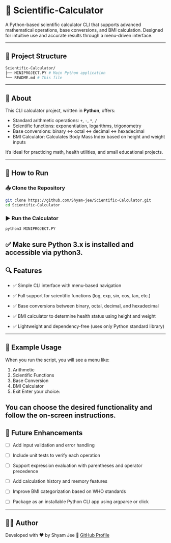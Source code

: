 # 🧮 Scientific‑Calculator

A Python-based scientific calculator CLI that supports advanced mathematical operations, base conversions, and BMI calculation. Designed for intuitive use and accurate results through a menu-driven interface.

---

## 📁 Project Structure
```bash
Scientific-Calculator/
├── MINIPROJECT.PY # Main Python application
└── README.md # This file
```
---

## 🧠 About

This CLI calculator project, written in **Python**, offers:

- Standard arithmetic operations: `+`, `-`, `*`, `/`
- Scientific functions: exponentiation, logarithms, trigonometry
- Base conversions: binary ↔ octal ↔ decimal ↔ hexadecimal
- BMI Calculator: Calculates Body Mass Index based on height and weight inputs

It’s ideal for practicing math, health utilities, and small educational projects.

---

## 🚀 How to Run

### 📥 Clone the Repository

```bash
git clone https://github.com/Shyam-jee/Scientific-Calculator.git
cd Scientific-Calculator
```
### ▶️ Run the Calculator
```bash
python3 MINIPROJECT.PY
```
✅ Make sure Python 3.x is installed and accessible via python3.
---
## 🔍 Features
- ✅ Simple CLI interface with menu-based navigation

- ✅ Full support for scientific functions (log, exp, sin, cos, tan, etc.)

- ✅ Base conversions between binary, octal, decimal, and hexadecimal

- ✅ BMI calculator to determine health status using height and weight

- ✅ Lightweight and dependency-free (uses only Python standard library)
---
## 🧾 Example Usage
When you run the script, you will see a menu like:

1. Arithmetic
2. Scientific Functions
3. Base Conversion
4. BMI Calculator
5. Exit
Enter your choice:

You can choose the desired functionality and follow the on-screen instructions.
---
## 📌 Future Enhancements
- [ ]  Add input validation and error handling

- [ ]  Include unit tests to verify each operation

- [ ]  Support expression evaluation with parentheses and operator precedence

- [ ]  Add calculation history and memory features

- [ ]  Improve BMI categorization based on WHO standards

- [ ]  Package as an installable Python CLI app using argparse or click

--- 

## 👨‍💻 Author
Developed with ❤️ by Shyam Jee
📌 [GitHub Profile](https://github.com/Shyam-jee)

